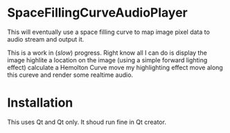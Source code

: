 # SpaceFillingCurveAudioPlayer
This will eventually use a space filling curve to map image pixel data to audio stream and output it.

This is a work in (*slow*) progress. Right know all I can do is display the image highlite a location on the image (using a simple forward lighting effect) calculate a Hemolton Curve move my highlighting effect move along this cureve and render some realtime audio. 

# Installation
This uses Qt and Qt only. It shoud run fine in Qt creator.
